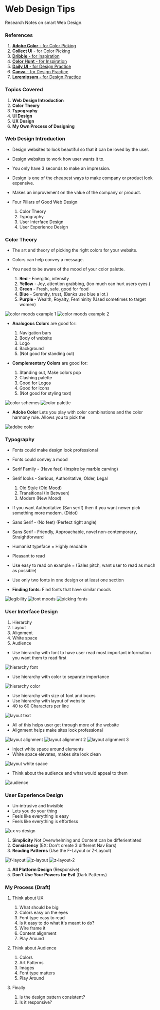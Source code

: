 # Web Design Tips

Research Notes on smart Web Design.

### References

1. [**Adobe Color** - for Color Picking](https://color.adobe.com/create/color-wheel)
2. [**Collect UI** - for Color Picking](https://collectui.com/)
3. [**Dribble** - for Inspiration](https://dribbble.com/)
4. [**Color Hunt** - for Inspiration](https://colorhunt.co/)
5. [**Daily UI** - for Design Practice](https://www.dailyui.co/)
6. [**Canva** - for Design Practice](https://www.canva.com/)
7. [**Loremipsum** - for Design Practice](https://loremipsum.io/)

### Topics Covered

1. **Web Design Introduction**
2. **Color Theory**
3. **Typography**
4. **UI Design**
5. **UX Design**
6. **My Own Process of Designing**

### Web Design Introduction

* Design websites to look beautiful so that it can be loved by the user.
* Design websites to work how user wants it to.
* You only have 3 seconds to make an impression.
* Design is one of the cheapest ways to make company or product look expensive.
* Makes an improvement on the value of the company or product.

* Four Pillars of Good Web Design
  1. Color Theory
  2. Typography
  3. User Interface Design
  4. User Experience Design

### Color Theory

* The art and theory of picking the right colors for your website.
* Colors can help convey a message.
* You need to be aware of the mood of your color palette.

  1. **Red** - Energitic, intensity
  2. **Yellow** - Joy, attention grabbing, (too much can hurt users eyes.)
  3. **Green** - Fresh, safe, good for food
  4. **Blue** - Serenity, trust, (Banks use blue a lot.)
  5. **Purple** - Wealth, Royalty, Femininity (Used sometimes to target women)

![color moods example 1](assets/color-moods-1.png)
![color moods example 2](assets/color-moods-2.png)

* **Analogous Colors** are good for: 
    1. Navigation bars
    2. Body of website
    3. Logo
    4. Background
    5. (Not good for standing out)

* **Complementary Colors** are good for:
    1. Standing out, Make colors pop
    2. Clashing palette
    3. Good for Logos
    4. Good for Icons
    5. (Not good for styling text)

![color schemes](assets/color-schemes.png)
![color palette](assets/using-color-palette.png)

* **Adobe Color** Lets you play with color combinations and the color harmony rule. Allows you to pick the 

![adobe color](assets/adobe-color.png)

### Typography

* Fonts could make design look professional
* Fonts could convey a mood

* Serif Family - (Have feet) (Inspire by marble carving)
* Serif looks - Serious, Authoritative, Older, Legal
    1. Old Style (Old Mood)
    2. Transitional (In Between)
    3. Modern (New Mood)
* If you want Authoritative (San serif) then if you want newer pick something more modern. (Didot)

* Sans Serif - (No feet) (Perfect right angle)
* Sans Serif - Friendly, Approachable, novel non-contemporary, Straightforward
* Humanist typeface = Highly readable
* Pleasant to read
* Use easy to read on example = (Sales pitch, want user to read as much as possible)
* Use only two fonts in one design or at least one section
* **Finding fonts**: Find fonts that have similar moods

![legibility](assets/legibility.png)
![font moods](assets/font-moods.png)
![picking fonts](assets/picking-fonts.png)

### User Interface Design

1. Hierarchy
2. Layout
3. Alignment
4. White space
5. Audience

* Use hierarchy with font to have user read most important information you want them to read first 

![hierarchy font](assets/hierarchy-font.png)

* Use hierarchy with color to separate importance

![hierarchy color](assets/hierarchy-color.png)

* Use hierarchy with size of font and boxes 
* Use hierarchy with layout of website
* 40 to 60 Characters per line

![layout text](assets/layout-text.png)

* All of this helps user get through more of the website
* Alignment helps make sites look professional

![layout alignment](assets/layout-alignment.png)
![layout alignment 2](assets/layout-alignment-2.png)
![layout alignment 3](assets/layout-alignment-3.png)

* Inject white space around elements
* White space elevates, makes site look clean

![layout white space](assets/inject-white-space.png)

* Think about the audience and what would appeal to them

![audience](assets/audience.png)

### User Experience Design

* Un-intrusive and Invisible
* Lets you do your thing
* Feels like everything is easy
* Feels like everything is effortless

![ux vs design](assets/ux-vs-design.png)

1. **Simplicity** Not Overwhelming and Content can be differientiated
2. **Consistency** (EX: Don't create 3 different Nav Bars)
3. **Reading Patterns** (Use the F-Layout or Z-Layout)

![f-layout](assets/f-layout.png)
![z-layout](assets/z-layout.png)
![z-layout-2](assets/z-layout-2.png)

4. **All Platform Design** (Responsive)
5. **Don't Use Your Powers for Evil** (Dark Patterns)

### My Process (Draft)

1. Think about UX
   1. What should be big
   2. Colors easy on the eyes
   3. Font type easy to read
   4. Is it easy to do what it's meant to do?
   5. Wire frame it
   6. Content alignment
   7. Play Around

2. Think about Audience
   1. Colors
   2. Art Patterns
   3. Images
   4. Font type matters
   5. Play Around

3. Finally
   1. Is the design pattern consistent?
   2. Is it responsive?